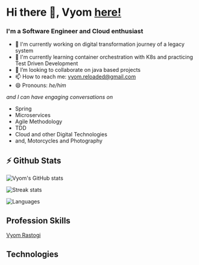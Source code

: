 # Hi there 👋, Vyom [here!](https://vyomrastogi.github.io)

### I'm a Software Engineer and Cloud enthusiast

- 🔭 I'm currently working on digital transformation journey of a legacy system
- 🌱 I'm currently learning container orchestration with K8s and practicing Test Driven Development
- 👯 I’m looking to collaborate on java based projects
- 📫 How to reach me: vyom.reloaded@gmail.com
- 😄 Pronouns: _he/him_

 _and I can have engaging conversations on_
- Spring 
- Microservices 
- Agile Methodology 
- TDD 
- Cloud and other Digital Technologies
- and,  Motorcycles and Photography

## ⚡ Github Stats

![Vyom's GitHub stats](https://github-readme-stats.vercel.app/api?username=vyomrastogi&show_icons=true&theme=tokyonight&count_private=true)

![Streak stats](https://github-readme-streak-stats.herokuapp.com/?user=vyomrastogi&theme=tokyonight)

![Languages](https://github-readme-stats.vercel.app/api/top-langs?username=vyomrastogi&show_icons=true&theme=tokyonight&layout=compact)


## Profession Skills
 <div class="badge-base LI-profile-badge" data-locale="en_US" data-size="large" data-theme="dark" data-type="HORIZONTAL" data-vanity="vyomrastogi" data-version="v1">
  <a class="badge-base__link LI-simple-link" href="https://ca.linkedin.com/in/vyomrastogi?trk=profile-badge">Vyom Rastogi</a>
 </div>
 
 ## Technologies
 
 

 <![CDATA[<script src="https://platform.linkedin.com/badges/js/profile.js"><!--<![CDATA[--><![CDATA[</script>
